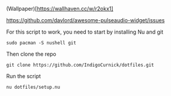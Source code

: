 (Wallpaper)[https://wallhaven.cc/w/r2okx1]

https://github.com/davlord/awesome-pulseaudio-widget/issues

For this script to work, you need to start by installing Nu and git

```
sudo pacman -S nushell git
```

Then clone the repo 

```
git clone https://github.com/IndigoCurnick/dotfiles.git
```

Run the script 

```
nu dotfiles/setup.nu
```